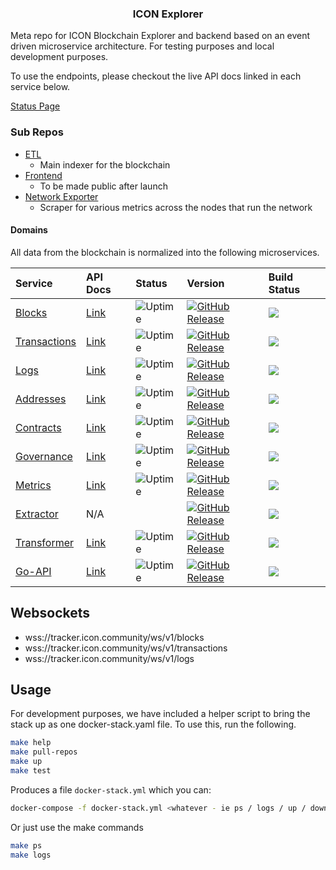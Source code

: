 <p align="center">
  <h3 align="center">ICON Explorer</h3>
</p>

Meta repo for ICON Blockchain Explorer and backend based on an event driven microservice architecture. For testing purposes and local development purposes. 

To use the endpoints, please checkout the live API docs linked in each service below. 

[Status Page](https://status.icon.geometry.io)

### Sub Repos 

- [ETL](https://github.com/sudoblockio/icon-etl)
    - Main indexer for the blockchain
- [Frontend](https://github.com/sudoblockio/icon-tracker-frontend)
    - To be made public after launch 
- [Network Exporter](https://github.com/sudoblockio/icon-network-exporter)
    - Scraper for various metrics across the nodes that run the network

#### Domains 

All data from the blockchain is normalized into the following microservices.

| Service | API Docs                                                           | Status | Version | Build Status | 
| :--- |:-------------------------------------------------------------------|:---- |:---- | :---- | 
| [Blocks](https://github.com/sudoblockio/icon-blocks) | [Link](https://tracker.icon.geometry.io/api/v1/blocks/docs/)       | ![Uptime](https://img.shields.io/endpoint?url=https%3A%2F%2Fraw.githubusercontent.com%2Fsudoblockio%2Ficon-status-page%2Fmaster%2Fapi%2Fprod-mainnet-blocks-service%2Fuptime.json) | [![GitHub Release](https://img.shields.io/github/release/sudoblockio/icon-blocks.svg?style=flat)]() | ![](https://github.com/sudoblockio/icon-blocks/workflows/push-main-dockerhub/badge.svg?branch=main) | 
[Transactions](https://github.com/sudoblockio/icon-transactions) | [Link](https://tracker.icon.geometry.io/api/v1/transactions/docs/) | ![Uptime](https://img.shields.io/endpoint?url=https%3A%2F%2Fraw.githubusercontent.com%2Fsudoblockio%2Ficon-status-page%2Fmaster%2Fapi%2Fprod-mainnet-transactions-service%2Fuptime.json) | [![GitHub Release](https://img.shields.io/github/release/sudoblockio/icon-transactions.svg?style=flat)]() | ![](https://github.com/sudoblockio/icon-transactions/workflows/push-main-dockerhub/badge.svg?branch=main) |
| [Logs](https://github.com/sudoblockio/icon-logs) | [Link](https://tracker.icon.geometry.io/api/v1/logs/docs/)         | ![Uptime](https://img.shields.io/endpoint?url=https%3A%2F%2Fraw.githubusercontent.com%2Fsudoblockio%2Ficon-status-page%2Fmaster%2Fapi%2Fprod-mainnet-logs-service%2Fuptime.json) |  [![GitHub Release](https://img.shields.io/github/release/sudoblockio/icon-logs.svg?style=flat)]() | ![](https://github.com/sudoblockio/icon-logs/workflows/push-main-dockerhub/badge.svg?branch=main) |
| [Addresses](https://github.com/sudoblockio/icon-addresses) | [Link](https://tracker.icon.geometry.io/api/v1/addresses/docs/)    | ![Uptime](https://img.shields.io/endpoint?url=https%3A%2F%2Fraw.githubusercontent.com%2Fsudoblockio%2Ficon-status-page%2Fmaster%2Fapi%2Fprod-mainnet-addresses-service%2Fuptime.json) | [![GitHub Release](https://img.shields.io/github/release/sudoblockio/icon-addresses.svg?style=flat)]() | ![](https://github.com/sudoblockio/icon-addresses/workflows/push-main-dockerhub/badge.svg?branch=main) |
| [Contracts](https://github.com/sudoblockio/icon-contracts) | [Link](https://tracker.icon.geometry.io/api/v1/contracts/docs)     | ![Uptime](https://img.shields.io/endpoint?url=https%3A%2F%2Fraw.githubusercontent.com%2Fsudoblockio%2Ficon-status-page%2Fmaster%2Fapi%2Fprod-mainnet-contracts-service%2Fuptime.json) | [![GitHub Release](https://img.shields.io/github/release/sudoblockio/icon-contracts.svg?style=flat)]() | ![](https://github.com/sudoblockio/icon-contracts/workflows/push-main-dockerhub/badge.svg?branch=main)
| [Governance](https://github.com/sudoblockio/icon-governance) | [Link](https://tracker.icon.geometry.io/api/v1/governance/docs)    | ![Uptime](https://img.shields.io/endpoint?url=https%3A%2F%2Fraw.githubusercontent.com%2Fsudoblockio%2Ficon-status-page%2Fmaster%2Fapi%2Fprod-mainnet-governance-service%2Fuptime.json) | [![GitHub Release](https://img.shields.io/github/release/sudoblockio/icon-governance.svg?style=flat)]() | ![](https://github.com/sudoblockio/icon-governance/workflows/push-main-dockerhub/badge.svg?branch=main)
| [Metrics](https://github.com/sudoblockio/icon-metrics) | [Link](https://tracker.icon.geometry.io/api/v1/metrics/docs)       | ![Uptime](https://img.shields.io/endpoint?url=https%3A%2F%2Fraw.githubusercontent.com%2Fsudoblockio%2Ficon-status-page%2Fmaster%2Fapi%2Fprod-mainnet-metrics-service%2Fuptime.json) | [![GitHub Release](https://img.shields.io/github/release/sudoblockio/icon-metrics.svg?style=flat)]() | ![](https://github.com/sudoblockio/icon-metrics/workflows/push-main-dockerhub/badge.svg?branch=main)
| [Extractor](https://github.com/sudoblockio/icon-extractor) | N/A |  | [![GitHub Release](https://img.shields.io/github/release/sudoblockio/icon-extractor.svg?style=flat)]() | ![](https://github.com/sudoblockio/icon-extractor/workflows/push-main-dockerhub/badge.svg?branch=main)
| [Transformer](https://github.com/sudoblockio/icon-transformer) | [Link](https://tracker.icon.geometry.io/api/v1/metrics/docs)       | ![Uptime](https://img.shields.io/endpoint?url=https%3A%2F%2Fraw.githubusercontent.com%2Fsudoblockio%2Ficon-status-page%2Fmaster%2Fapi%2Fprod-mainnet-metrics-service%2Fuptime.json) | [![GitHub Release](https://img.shields.io/github/release/sudoblockio/icon-transformer.svg?style=flat)]() | ![](https://github.com/sudoblockio/icon-transformer/workflows/push-main-dockerhub/badge.svg?branch=main)
| [Go-API](https://github.com/sudoblockio/icon-go-api) | [Link](https://tracker.icon.geometry.io/api/v1/metrics/docs)       | ![Uptime](https://img.shields.io/endpoint?url=https%3A%2F%2Fraw.githubusercontent.com%2Fsudoblockio%2Ficon-status-page%2Fmaster%2Fapi%2Fprod-mainnet-metrics-service%2Fuptime.json) | [![GitHub Release](https://img.shields.io/github/release/sudoblockio/icon-go-api.svg?style=flat)]() | ![](https://github.com/sudoblockio/icon-go-api/workflows/push-main/badge.svg?branch=main)

## Websockets 

- wss://tracker.icon.community/ws/v1/blocks
- wss://tracker.icon.community/ws/v1/transactions 
- wss://tracker.icon.community/ws/v1/logs 

## Usage 

For development purposes, we have included a helper script to bring the stack up as one docker-stack.yaml file. To use this, run the following. 

```bash
make help 
make pull-repos 
make up 
make test
```

Produces a file `docker-stack.yml` which you can:

```bash
docker-compose -f docker-stack.yml <whatever - ie ps / logs / up / down>
```

Or just use the make commands 

```bash
make ps 
make logs 
```